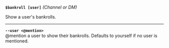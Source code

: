 **`$bankroll [user]`** _(Channel or DM)_

Show a user's bankrolls.

---------------

**`--user <@mention>`**  
@mention a user to show their bankrolls. Defaults to yourself if no user is mentioned.